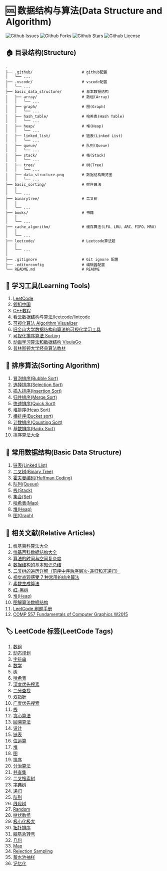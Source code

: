 # 🆒 数据结构与算法(Data Structure and Algorithm)

![Github Issues](https://img.shields.io/github/issues/chachaxw/data-structure-and-algorithm)
![Github Forks](https://img.shields.io/github/forks/chachaxw/data-structure-and-algorithm)
![Github Stars](https://img.shields.io/github/stars/chachaxw/data-structure-and-algorithm)
![Github License](https://img.shields.io/github/license/chachaxw/data-structure-and-algorithm)

## 🏠 目录结构(Structure)

```vscode
.
├── .github/                      # github配置
│   └── ...
├── .vscode/                      # vscode配置
│   └── ...
├── basic_data_structure/         # 基本数据结构
│   ├── array/                    # 数组(Array)
│   │   └── ...
│   ├── graph/                    # 图(Graph)
│   │   └── ...
│   ├── hash_table/               # 哈希表(Hash Table)
│   │   └── ...
│   ├── heap/                     # 堆(Heap)
│   │   └── ...
│   ├── linked_list/              # 链表(Linked List)
│   │   └── ...
│   ├── queue/                    # 队列(Queue)
│   │   └── ...
│   ├── stack/                    # 栈(Stack)
│   │   └── ...
│   ├── tree/                     # 树(Tree)
│   │   └── ...
│   ├── data_structure.png        # 数据结构概览图
│   │   └── ...
├── basic_sorting/                # 排序算法
│   │
│   └── ...
├── binarytree/                   # 二叉树
│   │
│   └── ...
├── books/                        # 书籍
│   │
│   └── ...
├── cache_algorithm/              # 缓存算法(LFU、LRU、ARC、FIFO、MRU)
│   │
│   └── ...
├── leetcode/                     # Leetcode算法题
│   │
│   └── ...
│
├── .gitignore                    # Git ignore 配置
├── .editorconfig                 # 编辑器配置
└── README.md                     # README
```

## 🔭 学习工具(Learning Tools)

1. [LeetCode](https://leetcode.com)
2. [领扣中国](https://leetcode-cn.com)
3. [C++教程](http://www.runoob.com/cplusplus/cpp-tutorial.html)
4. [看云数据结构与算法/leetcode/lintcode](https://www.kancloud.cn/kancloud/data-structure-and-algorithm-notes)
5. [可视化算法 Algorithm Visualizer](http://algorithm-visualizer.org)
6. [旧金山大学数据结构和算法的可视化学习工具](https://www.cs.usfca.edu/~galles/visualization/source.html)
7. [可视化排序算法 Sorting](http://sorting.at/)
8. [动画学习算法和数据结构 VisulaGo](https://visualgo.net/en)
9. [普林斯顿大学经典算法教材](https://algs4.cs.princeton.edu/home/)

## 🙉 排序算法(Sorting Algorithm)

1. [冒泡排序(Bubble Sort)](https://zh.wikipedia.org/wiki/冒泡排序)
2. [选择排序(Selection Sort)](https://zh.wikipedia.org/wiki/选择排序)
3. [插入排序(Insertion Sort)](https://zh.wikipedia.org/wiki/插入排序)
4. [归并排序(Merge Sort)](https://zh.wikipedia.org/wiki/归并排序)
5. [快速排序(Quick Sort)](https://zh.wikipedia.org/wiki/快速排序)
6. [堆排序(Heap Sort)](https://zh.wikipedia.org/wiki/堆排序)
7. [桶排序(Bucket sort)](https://zh.wikipedia.org/wiki/桶排序)
8. [计数排序(Counting Sort)](https://zh.wikipedia.org/wiki/计数排序)
9. [基数排序(Radix Sort)](https://zh.wikipedia.org/wiki/基数排序)
10. [排序算法大全](https://zh.wikipedia.org/wiki/Category:排序算法)

## 💪 常用数据结构(Basic Data Structure)

1. [链表(Linked List)](https://zh.wikipedia.org/wiki/链表)
2. [二叉树(Binary Tree)](https://zh.wikipedia.org/wiki/二叉树)
3. [霍夫曼编码(Huffman Coding)](https://zh.wikipedia.org/wiki/霍夫曼编码)
4. [队列(Queue)](https://zh.wikipedia.org/wiki/队列)
5. [栈(Stack)](https://zh.wikipedia.org/wiki/堆栈)
6. [集合(Set)](<https://zh.wikipedia.org/wiki/集合_(计算机科学)>)
7. [哈希表(Map)](https://zh.wikipedia.org/wiki/哈希表)
8. [堆(Heap)](https://zh.wikipedia.org/wiki/堆積)
9. [图(Graph)](<https://zh.wikipedia.org/wiki/图_(数学)>)

## 🔗 相关文献(Relative Articles)

1. [维基百科算法大全](https://zh.wikipedia.org/wiki/Category:算法)
2. [维基百科数据结构大全](https://zh.wikipedia.org/wiki/Category:数据结构)
3. [算法的时间与空间复杂度](https://shimo.im/docs/tMfuE8CWftQyEn1M/)
4. [数据结构的基本知识总结](https://shimo.im/docs/w6lsN96M964doHUE/)
5. [二叉树的遍历详解（前序中序后序层次-递归和非递归）](https://shimo.im/docs/MAbjWlrqWqU1f72m/)
6. [视觉直观感受 7 种常用的排序算法](https://shimo.im/doc/8KWauxFPQUwhe5wI/)
7. [素数生成算法](https://shimo.im/doc/j5MUwPfDObckzUHA/)
8. [红-黑树](https://shimo.im/docs/IdtXEZbkUMQLV54a/)
9. [堆(Heap)](https://shimo.im/docs/aH0fT9Z9trElZgsv)
10. [图解算法数据结构](https://leetcode-cn.com/leetbook/read/illustration-of-algorithm/55187i/)
11. [LeetCode 刷题手册](https://books.halfrost.com/leetcode/)
12. [COMP 557 Fundamentals of Computer Graphics W2015](http://www.cim.mcgill.ca/~langer/557.html)

## 🏷️ LeetCode 标签(LeetCode Tags)

1. [数组](https://leetcode-cn.com/tag/array/)
2. [动态规划](https://leetcode-cn.com/tag/dynamic-programming/)
3. [字符串](https://leetcode-cn.com/tag/string/)
4. [数学](https://leetcode-cn.com/tag/math/)
5. [树](https://leetcode-cn.com/tag/tree/)
6. [哈希表](https://leetcode-cn.com/tag/hash-table/)
7. [深度优先搜素](https://leetcode-cn.com/tag/depth-first-search/)
8. [二分查找](https://leetcode-cn.com/tag/binary-search/)
9. [双指针](https://leetcode-cn.com/tag/two-pointers/)
10. [广度优先搜索](https://leetcode-cn.com/tag/breadth-first-search/)
11. [栈](https://leetcode-cn.com/tag/stack/)
12. [贪心算法](https://leetcode-cn.com/tag/greedy/)
13. [回溯算法](https://leetcode-cn.com/tag/backtracking/)
14. [设计](https://leetcode-cn.com/tag/design/)
15. [链表](https://leetcode-cn.com/tag/linked-list/)
16. [位运算](https://leetcode-cn.com/tag/bit-manipulation/)
17. [堆](https://leetcode-cn.com/tag/heap/)
18. [图](https://leetcode-cn.com/tag/graph/)
19. [排序](https://leetcode-cn.com/tag/sort/)
20. [分治算法](https://leetcode-cn.com/tag/divide-and-conquer/)
21. [并查集](https://leetcode-cn.com/tag/union-find/)
22. [二叉搜索树](https://leetcode-cn.com/tag/binary-search-tree/)
23. [字典树](https://leetcode-cn.com/tag/trie/)
24. [递归](https://leetcode-cn.com/tag/recursion/)
25. [队列](https://leetcode-cn.com/tag/queue/)
26. [线段树](https://leetcode-cn.com/tag/segment-tree/)
27. [Random](https://leetcode-cn.com/tag/random/)
28. [树状数组](https://leetcode-cn.com/tag/binary-indexed-tree/)
29. [极小化极大](https://leetcode-cn.com/tag/minimax/)
30. [拓扑排序](https://leetcode-cn.com/tag/topological-sort/)
31. [脑筋急转弯](https://leetcode-cn.com/tag/brainteaser/)
32. [几何](https://leetcode-cn.com/tag/geometry/)
33. [Map](https://leetcode-cn.com/tag/map/)
34. [Rejection Sampling](https://leetcode-cn.com/tag/rejection-sampling/)
35. [蓄水池抽样](https://leetcode-cn.com/tag/reservoir-sampling/)
36. [记忆化](https://leetcode-cn.com/tag/memoization/)
